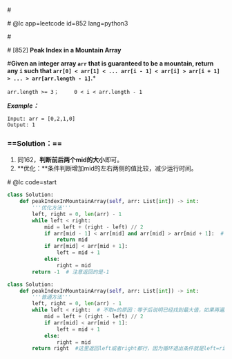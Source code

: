 \#

\# @lc app=leetcode id=852 lang=python3

\#

\# [852] **Peak Index in a Mountain Array**

\#**Given an integer array `arr` that is guaranteed to be a mountain, return any `i` such that `arr[0] < arr[1] < ... arr[i - 1] < arr[i] > arr[i + 1] > ... > arr[arr.length - 1]`.***

`arr.length >= 3；     0 < i < arr.length - 1`

***Example：***

```
Input: arr = [0,2,1,0]
Output: 1
```

### ==Solution：==

1. 同162，**判断前后两个mid的大小**即可。
2. **优化：**条件判断增加mid的左右两侧的值比较，减少运行时间。

\# @lc code=start

```python
class Solution:
    def peakIndexInMountainArray(self, arr: List[int]) -> int:
        '''优化方法'''
        left, right = 0, len(arr) - 1
        while left < right:
            mid = left + (right - left) // 2
            if arr[mid - 1] < arr[mid] and arr[mid] > arr[mid + 1]:  # 为了速度更快
                return mid
            if arr[mid] < arr[mid + 1]:
                left = mid + 1
            else:
                right = mid
        return -1  # 注意返回的是-1
```

```python
class Solution:
    def peakIndexInMountainArray(self, arr: List[int]) -> int:
        '''普通方法'''
        left, right = 0, len(arr) - 1
        while left < right:  # 不取=的原因：等于后说明已经找到最大值，如果再遍历一遍就错过了最大值
            mid = left + (right - left) // 2
            if arr[mid] < arr[mid + 1]:
                left = mid + 1
            else:
                right = mid
        return right  #这里返回left或者right都行，因为循环退出条件就是left=right，所以最后他俩一定相等
```

